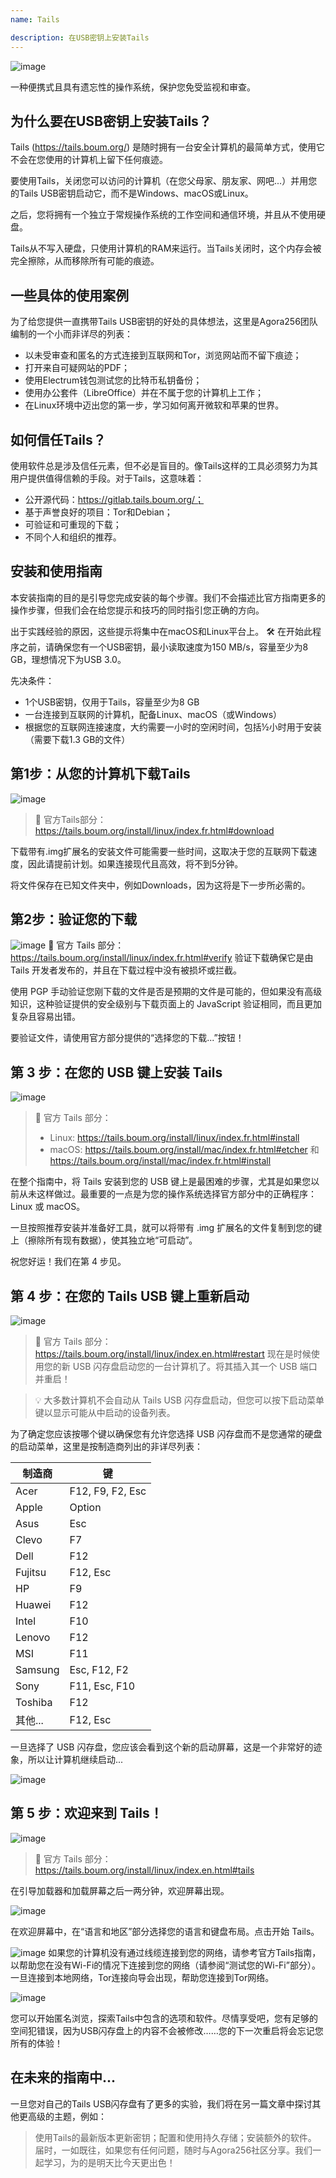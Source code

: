 ```yaml
---
name: Tails

description: 在USB密钥上安装Tails
---
```


![image](assets/cover.webp)

一种便携式且具有遗忘性的操作系统，保护您免受监视和审查。

## 为什么要在USB密钥上安装Tails？

Tails (https://tails.boum.org/) 是随时拥有一台安全计算机的最简单方式，使用它不会在您使用的计算机上留下任何痕迹。

要使用Tails，关闭您可以访问的计算机（在您父母家、朋友家、网吧...）并用您的Tails USB密钥启动它，而不是Windows、macOS或Linux。

之后，您将拥有一个独立于常规操作系统的工作空间和通信环境，并且从不使用硬盘。

Tails从不写入硬盘，只使用计算机的RAM来运行。当Tails关闭时，这个内存会被完全擦除，从而移除所有可能的痕迹。

## 一些具体的使用案例

为了给您提供一直携带Tails USB密钥的好处的具体想法，这里是Agora256团队编制的一个小而非详尽的列表：

- 以未受审查和匿名的方式连接到互联网和Tor，浏览网站而不留下痕迹；
- 打开来自可疑网站的PDF；
- 使用Electrum钱包测试您的比特币私钥备份；
- 使用办公套件（LibreOffice）并在不属于您的计算机上工作；
- 在Linux环境中迈出您的第一步，学习如何离开微软和苹果的世界。

## 如何信任Tails？

使用软件总是涉及信任元素，但不必是盲目的。像Tails这样的工具必须努力为其用户提供值得信赖的手段。对于Tails，这意味着：

- 公开源代码：https://gitlab.tails.boum.org/；
- 基于声誉良好的项目：Tor和Debian；
- 可验证和可重现的下载；
- 不同个人和组织的推荐。

## 安装和使用指南

本安装指南的目的是引导您完成安装的每个步骤。我们不会描述比官方指南更多的操作步骤，但我们会在给您提示和技巧的同时指引您正确的方向。

出于实践经验的原因，这些提示将集中在macOS和Linux平台上。
🛠️
在开始此程序之前，请确保您有一个USB密钥，最小读取速度为150 MB/s，容量至少为8 GB，理想情况下为USB 3.0。

先决条件：

- 1个USB密钥，仅用于Tails，容量至少为8 GB
- 一台连接到互联网的计算机，配备Linux、macOS（或Windows）
- 根据您的互联网连接速度，大约需要一小时的空闲时间，包括½小时用于安装（需要下载1.3 GB的文件）

## 第1步：从您的计算机下载Tails

![image](assets/1.webp)

> 🔗 官方Tails部分：https://tails.boum.org/install/linux/index.fr.html#download

下载带有.img扩展名的安装文件可能需要一些时间，这取决于您的互联网下载速度，因此请提前计划。如果连接现代且高效，将不到5分钟。

将文件保存在已知文件夹中，例如Downloads，因为这将是下一步所必需的。

## 第2步：验证您的下载

![image](assets/2.webp)
🔗 官方 Tails 部分：https://tails.boum.org/install/linux/index.fr.html#verify
验证下载确保它是由 Tails 开发者发布的，并且在下载过程中没有被损坏或拦截。

使用 PGP 手动验证您刚下载的文件是否是预期的文件是可能的，但如果没有高级知识，这种验证提供的安全级别与下载页面上的 JavaScript 验证相同，而且更加复杂且容易出错。

要验证文件，请使用官方部分提供的“选择您的下载...”按钮！

## 第 3 步：在您的 USB 键上安装 Tails

![image](assets/3.webp)

> 🔗 官方 Tails 部分：
>
> - Linux: https://tails.boum.org/install/linux/index.fr.html#install
> - macOS: https://tails.boum.org/install/mac/index.fr.html#etcher 和 https://tails.boum.org/install/mac/index.fr.html#install

在整个指南中，将 Tails 安装到您的 USB 键上是最困难的步骤，尤其是如果您以前从未这样做过。最重要的一点是为您的操作系统选择官方部分中的正确程序：Linux 或 macOS。

一旦按照推荐安装并准备好工具，就可以将带有 .img 扩展名的文件复制到您的键上（擦除所有现有数据），使其独立地“可启动”。

祝您好运！我们在第 4 步见。

## 第 4 步：在您的 Tails USB 键上重新启动

![image](assets/4.webp)

> 🔗 官方 Tails 部分：https://tails.boum.org/install/linux/index.en.html#restart
> 现在是时候使用您的新 USB 闪存盘启动您的一台计算机了。将其插入其一个 USB 端口并重启！

> 💡 大多数计算机不会自动从 Tails USB 闪存盘启动，但您可以按下启动菜单键以显示可能从中启动的设备列表。

为了确定您应该按哪个键以确保您有允许您选择 USB 闪存盘而不是您通常的硬盘的启动菜单，这里是按制造商列出的非详尽列表：

| 制造商       | 键              |
| ------------ | ---------------- |
| Acer         | F12, F9, F2, Esc |
| Apple        | Option           |
| Asus         | Esc              |
| Clevo        | F7               |
| Dell         | F12              |
| Fujitsu      | F12, Esc         |
| HP           | F9               |
| Huawei       | F12              |
| Intel        | F10              |
| Lenovo       | F12              |
| MSI          | F11              |
| Samsung      | Esc, F12, F2     |
| Sony         | F11, Esc, F10    |
| Toshiba      | F12              |
| 其他...      | F12, Esc         |

一旦选择了 USB 闪存盘，您应该会看到这个新的启动屏幕，这是一个非常好的迹象，所以让计算机继续启动...

![image](assets/5.webp)

## 第 5 步：欢迎来到 Tails！

![image](assets/6.webp)

> 🔗 官方 Tails 部分：https://tails.boum.org/install/linux/index.en.html#tails

在引导加载器和加载屏幕之后一两分钟，欢迎屏幕出现。

![image](assets/7.webp)

在欢迎屏幕中，在“语言和地区”部分选择您的语言和键盘布局。点击开始 Tails。

![image](assets/8.webp)
如果您的计算机没有通过线缆连接到您的网络，请参考官方Tails指南，以帮助您在没有Wi-Fi的情况下连接到您的网络（请参阅“测试您的Wi-Fi”部分）。
一旦连接到本地网络，Tor连接向导会出现，帮助您连接到Tor网络。

![image](assets/9.webp)

您可以开始匿名浏览，探索Tails中包含的选项和软件。尽情享受吧，您有足够的空间犯错误，因为USB闪存盘上的内容不会被修改……您的下一次重启将会忘记您所有的体验！

## 在未来的指南中...

一旦您对自己的Tails USB闪存盘有了更多的实验，我们将在另一篇文章中探讨其他更高级的主题，例如：

> 使用Tails的最新版本更新密钥；配置和使用持久存储；安装额外的软件。
> 届时，一如既往，如果您有任何问题，随时与Agora256社区分享。我们一起学习，为的是明天比今天更出色！